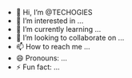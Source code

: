 - 👋 Hi, I’m @TECHOGIES
- 👀 I’m interested in ...
- 🌱 I’m currently learning ...
- 💞️ I’m looking to collaborate on ...
- 📫 How to reach me ...
- 😄 Pronouns: ...
- ⚡ Fun fact: ...

<!---
TECHOGIES/TECHOGIES is a ✨ special ✨ repository because its `README.md` (this file) appears on your GitHub profile.
You can click the Preview link to take a look at your changes.
--->

